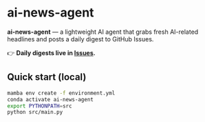 # ai-news-agent

**ai-news-agent** — a lightweight AI agent that grabs fresh AI-related headlines and posts a daily digest to GitHub Issues.

👉  **Daily digests live in [Issues](https://github.com/nickzren/ai-news-agent/issues).**

## Quick start (local)

```bash
mamba env create -f environment.yml
conda activate ai-news-agent
export PYTHONPATH=src
python src/main.py
```